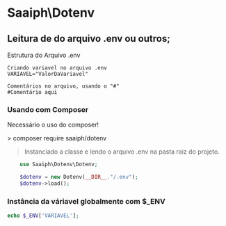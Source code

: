 # Saaiph\Dotenv

## Leitura de do arquivo .env ou outros;
<p>Estrutura do Arquivo .env</p>

```
Criando variavel no arquivo .env
VARIAVEL="ValorDaVariavel"

Comentários no arquivo, usando o "#"
#Comentário aqui
```

### Usando com Composer
<p>Necessário o uso do composer!</p>
> composer require saaiph/dotenv

> Instanciado a classe e lendo o arquivo .env na pasta raiz do projeto.
```php
    use Saaiph\Dotenv\Dotenv;

    $dotenv = new Dotenv(__DIR__."/.env");
    $dotenv->load();
```

### Instância da váriavel globalmente com $_ENV
```php
echo $_ENV['VARIAVEL'];

```